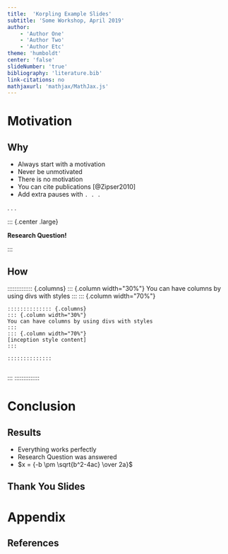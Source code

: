 ```yaml
---
title:  'Korpling Example Slides'
subtitle: 'Some Workshop, April 2019'
author: 
    - 'Author One'
    - 'Author Two'
    - 'Author Etc'
theme: 'humboldt'
center: 'false'
slideNumber: 'true'
bibliography: 'literature.bib'
link-citations: no
mathjaxurl: 'mathjax/MathJax.js'
---
```


# Motivation

## Why

- Always start with a motivation
- Never be unmotivated
- There is no motivation
- You can cite publications [@Zipser2010]
- Add extra pauses with `. . . `

. . . 

::: {.center .large}

**Research Question!**

:::

## How

:::::::::::::: {.columns}
::: {.column width="30%"}
You can have columns by using divs with styles
:::
::: {.column width="70%"}

```
:::::::::::::: {.columns}
::: {.column width="30%"}
You can have columns by using divs with styles
:::
::: {.column width="70%"}
[inception style content]
:::

::::::::::::::


```


:::
::::::::::::::

# Conclusion

## Results

- Everything works perfectly
- Research Question was answered
- $x = {-b \pm \sqrt{b^2-4ac} \over 2a}$

## Thank You Slides

# Appendix

## References
